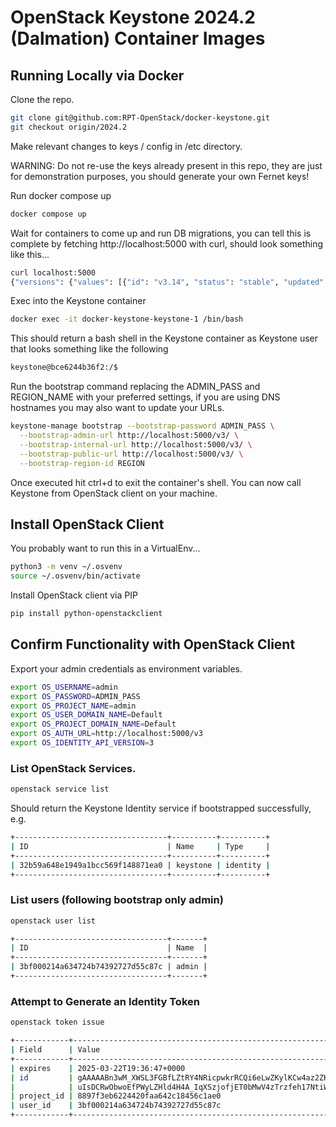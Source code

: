 # OpenStack Keystone 2024.2 (Dalmation) Container Images

## Running Locally via Docker

Clone the repo.
```bash
git clone git@github.com:RPT-OpenStack/docker-keystone.git
git checkout origin/2024.2
```

Make relevant changes to keys / config in /etc directory.

WARNING: Do not re-use the keys already present in this repo, they are just for demonstration purposes, you should generate your own Fernet keys!

Run docker compose up
```bash
docker compose up
```

Wait for containers to come up and run DB migrations, you can tell this is complete
by fetching http://localhost:5000 with curl, should look something like this...
```bash
curl localhost:5000
{"versions": {"values": [{"id": "v3.14", "status": "stable", "updated": "2020-04-07T00:00:00Z", "links": [{"rel": "self", "href": "http://localhost:5000/v3/"}], "media-types": [{"base": "application/json", "type": "application/vnd.openstack.identity-v3+json"}]}]}}%
```

Exec into the Keystone container
```bash
docker exec -it docker-keystone-keystone-1 /bin/bash
```

This should return a bash shell in the Keystone container as Keystone user that
looks something like the following
```bash
keystone@bce6244b36f2:/$
```

Run the bootstrap command replacing the ADMIN_PASS and REGION_NAME with your preferred settings, if you are using DNS hostnames you may also want to update
your URLs.
```bash
keystone-manage bootstrap --bootstrap-password ADMIN_PASS \
  --bootstrap-admin-url http://localhost:5000/v3/ \
  --bootstrap-internal-url http://localhost:5000/v3/ \
  --bootstrap-public-url http://localhost:5000/v3/ \
  --bootstrap-region-id REGION
```

Once executed hit ctrl+d to exit the container's shell. You can now call Keystone from OpenStack client on your machine.

## Install OpenStack Client
You probably want to run this in a VirtualEnv...

```bash
python3 -m venv ~/.osvenv
source ~/.osvenv/bin/activate
```

Install OpenStack client via PIP
```bash
pip install python-openstackclient
```

## Confirm Functionality with OpenStack Client
Export your admin credentials as environment variables.
```bash
export OS_USERNAME=admin
export OS_PASSWORD=ADMIN_PASS
export OS_PROJECT_NAME=admin
export OS_USER_DOMAIN_NAME=Default
export OS_PROJECT_DOMAIN_NAME=Default
export OS_AUTH_URL=http://localhost:5000/v3
export OS_IDENTITY_API_VERSION=3
```

### List OpenStack Services.
```bash
openstack service list
```

Should return the Keystone Identity service if bootstrapped successfully, e.g.
```bash
+----------------------------------+----------+----------+
| ID                               | Name     | Type     |
+----------------------------------+----------+----------+
| 32b59a648e1949a1bcc569f148871ea0 | keystone | identity |
+----------------------------------+----------+----------+
```

### List users (following bootstrap only admin)
```bash
openstack user list
```

```bash
+----------------------------------+-------+
| ID                               | Name  |
+----------------------------------+-------+
| 3bf000214a634724b74392727d55c87c | admin |
+----------------------------------+-------+
```

### Attempt to Generate an Identity Token
```bash
openstack token issue
```

```bash
+------------+-----------------------------------------------------------------------------------------------------------------+
| Field      | Value                                                                                                           |
+------------+-----------------------------------------------------------------------------------------------------------------+
| expires    | 2025-03-22T19:36:47+0000                                                                                        |
| id         | gAAAAABn3wM_XWSL3FGBfLZtRY4NRicpwkrRCQi6eLwZKylKCw4az2ZKEL6o7CWC7jIYE3xIjrspdkDWolzm5fKRIN8O1dpEefEhhB5L8KSTUIt |
|            | uIsDCRwObwoEfPWyLZHld4H4A_IqXSzjofjET0bMwV4zTrzfeh17NtiWo1llzUvDnu5EMea0                                        |
| project_id | 8897f3eb6224420faa642c18456c1ae0                                                                                |
| user_id    | 3bf000214a634724b74392727d55c87c                                                                                |
+------------+-----------------------------------------------------------------------------------------------------------------+
```
